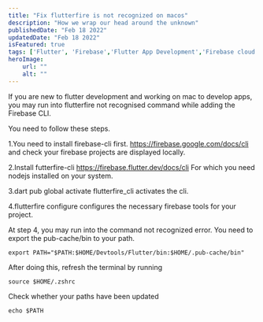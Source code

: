 ```yaml
---
title: "Fix flutterfire is not recognized on macos"
description: "How we wrap our head around the unknown"
publishedDate: "Feb 18 2022"
updatedDate: "Feb 18 2022"
isFeatured: true
tags: ['Flutter', 'Firebase','Flutter App Development','Firebase cloud messaging']
heroImage:
    url: ""
    alt: ""
---
```

If you are new to flutter development and working on mac to develop apps, you may run into flutterfire not recognised command while adding the Firebase CLI.

You need to follow these steps.

1.You need to install firebase-cli first. https://firebase.google.com/docs/cli and check your firebase projects are displayed locally.

2.Install futterfire-cli https://firebase.flutter.dev/docs/cli For which you need nodejs installed on your system.

3.dart pub global activate flutterfire_cli activates the cli.

4.flutterfire configure configures the necessary firebase tools for your project.

At step 4, you may run into the command not recognized error. You need to export the pub-cache/bin to your path.
```
export PATH="$PATH:$HOME/Devtools/Flutter/bin:$HOME/.pub-cache/bin"
```
After doing this, refresh the terminal by running
```
source $HOME/.zshrc
```
Check whether your paths have been updated
```
echo $PATH
```

